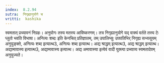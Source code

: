 ```yaml
---
index:  8.2.94
sutra:  निगृह्यानुयोगे च
vritti:  kashika 
---
```


स्वमतात् प्रच्यावनं निग्रहः। अनुयोगः तस्य मतस्य आविष्करणम्। तत्र निगृह्यानुयोगे यद् वाक्यं वर्तते तस्य टेः प्लुतो भवति विभाषा। अनित्यः शब्दः इति केनचित् प्रतिज्ञातम्, तम् उपालिप्सुः उपपतिभिर् निगृह्य सभ्यसूयम् अनुयुङ्क्ते, अनित्यः शब्द इत्यात्थ3, अनित्यः शब्द इत्यात्थ। अद्य श्राद्धम् इत्यात्थ3, अद्य श्राद्धम् इत्यात्थ। अद्यामावास्य इत्यात्थ3, अद्यामावास्य इत्यात्थ। अद्य अमावास्या इत्येवं वादी युक्त्या प्रच्याव्य स्वमतादेवम् अनुयुज्यते।

